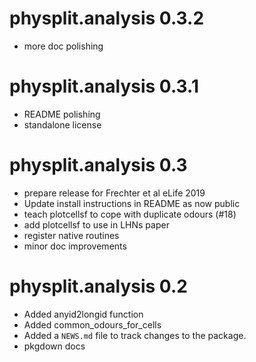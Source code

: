 # physplit.analysis 0.3.2

* more doc polishing

# physplit.analysis 0.3.1

* README polishing
* standalone license

# physplit.analysis 0.3

* prepare release for Frechter et al eLife 2019
* Update install instructions in README as now public
* teach plotcellsf to cope with duplicate odours (#18)
* add plotcellsf to use in LHNs paper
* register native routines
* minor doc improvements

# physplit.analysis 0.2

* Added anyid2longid function
* Added common_odours_for_cells
* Added a `NEWS.md` file to track changes to the package.
* pkgdown docs
